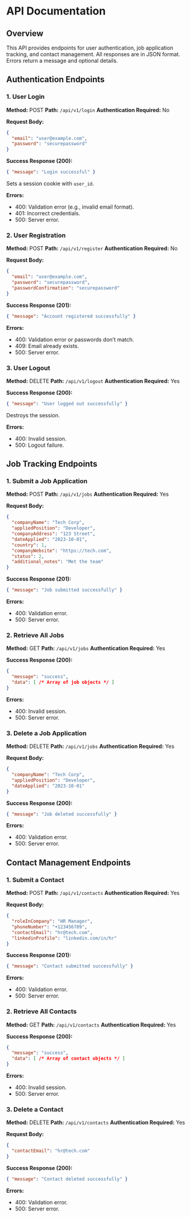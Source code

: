 # API Documentation

## Overview

This API provides endpoints for user authentication, job application tracking, and contact management. All responses are in JSON format. Errors return a message and optional details.

## Authentication Endpoints

### 1. User Login

**Method:** POST
**Path:** `/api/v1/login`
**Authentication Required:** No

**Request Body:**

```json
{
  "email": "user@example.com",
  "password": "securepassword"
}
```

**Success Response (200):**

```json
{ "message": "Login successful" }
```

Sets a session cookie with `user_id`.

**Errors:**

* 400: Validation error (e.g., invalid email format).
* 401: Incorrect credentials.
* 500: Server error.

### 2. User Registration

**Method:** POST
**Path:** `/api/v1/register`
**Authentication Required:** No

**Request Body:**

```json
{
  "email": "user@example.com",
  "password": "securepassword",
  "passwordConfirmation": "securepassword"
}
```

**Success Response (201):**

```json
{ "message": "Account registered successfully" }
```

**Errors:**

* 400: Validation error or passwords don’t match.
* 409: Email already exists.
* 500: Server error.

### 3. User Logout

**Method:** DELETE
**Path:** `/api/v1/logout`
**Authentication Required:** Yes

**Success Response (200):**

```json
{ "message": "User logged out successfully" }
```

Destroys the session.

**Errors:**

* 400: Invalid session.
* 500: Logout failure.

## Job Tracking Endpoints

### 1. Submit a Job Application

**Method:** POST
**Path:** `/api/v1/jobs`
**Authentication Required:** Yes

**Request Body:**

```json
{
  "companyName": "Tech Corp",
  "appliedPosition": "Developer",
  "companyAddress": "123 Street",
  "dateApplied": "2023-10-01",
  "country": 1,
  "companyWebsite": "https://tech.com",
  "status": 2,
  "additional_notes": "Met the team"
}
```

**Success Response (201):**

```json
{ "message": "Job submitted successfully" }
```

**Errors:**

* 400: Validation error.
* 500: Server error.

### 2. Retrieve All Jobs

**Method:** GET
**Path:** `/api/v1/jobs`
**Authentication Required:** Yes

**Success Response (200):**

```json
{
  "message": "success",
  "data": [ /* Array of job objects */ ]
}
```

**Errors:**

* 400: Invalid session.
* 500: Server error.

### 3. Delete a Job Application

**Method:** DELETE
**Path:** `/api/v1/jobs`
**Authentication Required:** Yes

**Request Body:**

```json
{
  "companyName": "Tech Corp",
  "appliedPosition": "Developer",
  "dateApplied": "2023-10-01"
}
```

**Success Response (200):**

```json
{ "message": "Job deleted successfully" }
```

**Errors:**

* 400: Validation error.
* 500: Server error.

## Contact Management Endpoints

### 1. Submit a Contact

**Method:** POST
**Path:** `/api/v1/contacts`
**Authentication Required:** Yes

**Request Body:**

```json
{
  "roleInCompany": "HR Manager",
  "phoneNumber": "+123456789",
  "contactEmail": "hr@tech.com",
  "linkedinProfile": "linkedin.com/in/hr"
}
```

**Success Response (201):**

```json
{ "message": "Contact submitted successfully" }
```

**Errors:**

* 400: Validation error.
* 500: Server error.

### 2. Retrieve All Contacts

**Method:** GET
**Path:** `/api/v1/contacts`
**Authentication Required:** Yes

**Success Response (200):**

```json
{
  "message": "success",
  "data": [ /* Array of contact objects */ ]
}
```

**Errors:**

* 400: Invalid session.
* 500: Server error.

### 3. Delete a Contact

**Method:** DELETE
**Path:** `/api/v1/contacts`
**Authentication Required:** Yes

**Request Body:**

```json
{
  "contactEmail": "hr@tech.com"
}
```

**Success Response (200):**

```json
{ "message": "Contact deleted successfully" }
```

**Errors:**

* 400: Validation error.
* 500: Server error.

